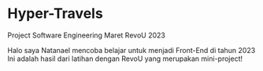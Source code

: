 # Hyper-Travels
Project Software Engineering Maret RevoU 2023
<div> Halo saya Natanael mencoba belajar untuk menjadi Front-End di tahun 2023 </div>
<div>Ini adalah hasil dari latihan dengan RevoU yang merupakan mini-project!</div>
